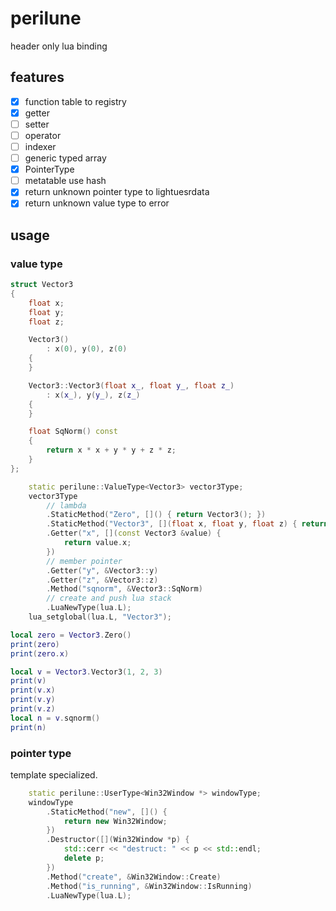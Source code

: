 # perilune

header only lua binding

## features

* [x] function table to registry
* [x] getter
* [ ] setter
* [ ] operator
* [ ] indexer
* [ ] generic typed array
* [x] PointerType
* [ ] metatable use hash
* [x] return unknown pointer type to lightuesrdata
* [x] return unknown value type to error

## usage

### value type

```c++
struct Vector3
{
    float x;
    float y;
    float z;

    Vector3()
        : x(0), y(0), z(0)
    {
    }

    Vector3::Vector3(float x_, float y_, float z_)
        : x(x_), y(y_), z(z_)
    {
    }

    float SqNorm() const
    {
        return x * x + y * y + z * z;
    }
};
```

```c++
    static perilune::ValueType<Vector3> vector3Type;
    vector3Type
        // lambda
        .StaticMethod("Zero", []() { return Vector3(); })
        .StaticMethod("Vector3", [](float x, float y, float z) { return Vector3(x, y, z); })
        .Getter("x", [](const Vector3 &value) {
            return value.x;
        })
        // member pointer
        .Getter("y", &Vector3::y)
        .Getter("z", &Vector3::z)
        .Method("sqnorm", &Vector3::SqNorm)
        // create and push lua stack
        .LuaNewType(lua.L);
    lua_setglobal(lua.L, "Vector3");
```

```lua
local zero = Vector3.Zero()
print(zero)
print(zero.x)

local v = Vector3.Vector3(1, 2, 3)
print(v)
print(v.x)
print(v.y)
print(v.z)
local n = v.sqnorm()
print(n)
```

### pointer type

template specialized.

```cpp
    static perilune::UserType<Win32Window *> windowType;
    windowType
        .StaticMethod("new", []() {
            return new Win32Window;
        })
        .Destructor([](Win32Window *p) {
            std::cerr << "destruct: " << p << std::endl;
            delete p;
        })
        .Method("create", &Win32Window::Create)
        .Method("is_running", &Win32Window::IsRunning)
        .LuaNewType(lua.L);
```
